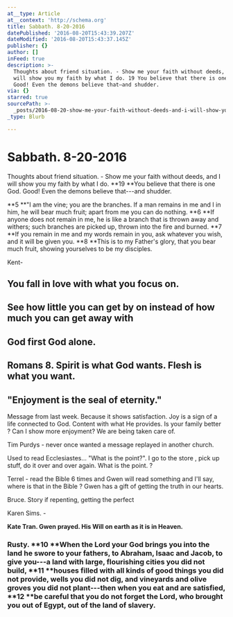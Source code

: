 ```yaml
---
at__type: Article
at__context: 'http://schema.org'
title: Sabbath. 8-20-2016
datePublished: '2016-08-20T15:43:39.207Z'
dateModified: '2016-08-20T15:43:37.145Z'
publisher: {}
author: []
inFeed: true
description: >-
  Thoughts about friend situation. - Show me your faith without deeds, and I
  will show you my faith by what I do. 19 You believe that there is one God.
  Good! Even the demons believe that—and shudder.
via: {}
starred: true
sourcePath: >-
  _posts/2016-08-20-show-me-your-faith-without-deeds-and-i-will-show-you-my-fai.md
_type: Blurb

---
```

# Sabbath. 8-20-2016

Thoughts about friend situation. - Show me your faith without deeds, and I will show you my faith by what I do. **19 **You believe that there is one God. Good! Even the demons believe that---and shudder.

**5 **"I am the vine; you are the branches. If a man remains in me and I in him, he will bear much fruit; apart from me you can do nothing. **6 **If anyone does not remain in me, he is like a branch that is thrown away and withers; such branches are picked up, thrown into the fire and burned. **7 **If you remain in me and my words remain in you, ask whatever you wish, and it will be given you. **8 **This is to my Father's glory, that you bear much fruit, showing yourselves to be my disciples.

Kent-

## You fall in love with what you focus on.

## See how little you can get by on instead of how much you can get away with

## God first God alone.

## Romans 8\. Spirit is what God wants. Flesh is what you want.

## "Enjoyment is the seal of eternity."

Message from last week. Because it shows satisfaction. Joy is a sign of a life connected to God. Content with what He provides. Is your family better ? Can I show more enjoyment? We are being taken care of.

Tim Purdys - never once wanted a message replayed in another church.

Used to read Ecclesiastes... "What is the point?". I go to the store , pick up stuff, do it over and over again. What is the point. ?

Terrel - read the Bible 6 times and Gwen will read something and I'll say, where is that in the Bible ? Gwen has a gift of getting the truth in our hearts.

Bruce. Story if repenting, getting the perfect

Karen Sims. -

**Kate Tran. Gwen prayed. His Will on earth as it is in Heaven.**

### Rusty. **10 **When the Lord your God brings you into the land he swore to your fathers, to Abraham, Isaac and Jacob, to give you---a land with large, flourishing cities you did not build, **11 **houses filled with all kinds of good things you did not provide, wells you did not dig, and vineyards and olive groves you did not plant---then when you eat and are satisfied, **12 **be careful that you do not forget the Lord, who brought you out of Egypt, out of the land of slavery.